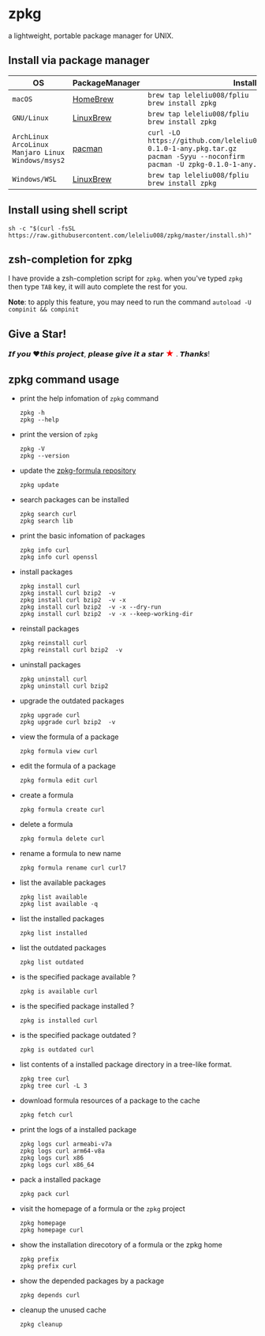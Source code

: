 # zpkg
a lightweight, portable package manager for UNIX.

## Install via package manager

|OS|PackageManager|Installation Instructions|
|-|-|-|
|`macOS`|[HomeBrew](http://blog.fpliu.com/it/os/macOS/software/HomeBrew)|`brew tap leleliu008/fpliu`<br>`brew install zpkg`|
|`GNU/Linux`|[LinuxBrew](http://blog.fpliu.com/it/software/LinuxBrew)|`brew tap leleliu008/fpliu`<br>`brew install zpkg`|
|`ArchLinux`<br>`ArcoLinux`<br>`Manjaro Linux`<br>`Windows/msys2`|[pacman](http://blog.fpliu.com/it/software/pacman)|`curl -LO https://github.com/leleliu008/zpkg/releases/download/v0.1.0/zpkg-0.1.0-1-any.pkg.tar.gz`<br>`pacman -Syyu --noconfirm`<br>`pacman -U zpkg-0.1.0-1-any.pkg.tar.gz`|
|`Windows/WSL`|[LinuxBrew](http://blog.fpliu.com/it/software/LinuxBrew)|`brew tap leleliu008/fpliu`<br>`brew install zpkg`|

## Install using shell script
```
sh -c "$(curl -fsSL https://raw.githubusercontent.com/leleliu008/zpkg/master/install.sh)"
```

## zsh-completion for zpkg
I have provide a zsh-completion script for `zpkg`. when you've typed `zpkg` then type `TAB` key, it will auto complete the rest for you.

**Note**: to apply this feature, you may need to run the command `autoload -U compinit && compinit`


## Give a Star!
𝙄𝙛 𝙮𝙤𝙪 ❤𝙩𝙝𝙞𝙨 𝙥𝙧𝙤𝙟𝙚𝙘𝙩, 𝙥𝙡𝙚𝙖𝙨𝙚 𝙜𝙞𝙫𝙚 𝙞𝙩 𝙖 𝙨𝙩𝙖𝙧 <span style='color:red;font-size:1.2em'>★</span> . 𝙏𝙝𝙖𝙣𝙠𝙨!


## zpkg command usage
*   print the help infomation of `zpkg` command
        
        zpkg -h
        zpkg --help
        
*   print the version of `zpkg`
        
        zpkg -V
        zpkg --version
        
*   update the [zpkg-formula repository](https://github.com/leleliu008/zpkg-formula)
        
        zpkg update
        
*   search packages can be installed
        
        zpkg search curl
        zpkg search lib
        
*   print the basic infomation of packages
        
        zpkg info curl
        zpkg info curl openssl
        
*   install packages
        
        zpkg install curl
        zpkg install curl bzip2  -v
        zpkg install curl bzip2  -v -x
        zpkg install curl bzip2  -v -x --dry-run
        zpkg install curl bzip2  -v -x --keep-working-dir
        
*   reinstall packages
        
        zpkg reinstall curl
        zpkg reinstall curl bzip2  -v
        
*   uninstall packages
        
        zpkg uninstall curl
        zpkg uninstall curl bzip2
        
*   upgrade the outdated packages
        
        zpkg upgrade curl
        zpkg upgrade curl bzip2  -v
        
*   view the formula of a package
        
        zpkg formula view curl
        
*   edit the formula of a package
        
        zpkg formula edit curl
        
*   create a formula
        
        zpkg formula create curl
        
*   delete a formula
        
        zpkg formula delete curl
        
*   rename a formula to new name
        
        zpkg formula rename curl curl7
        
*   list the available packages
        
        zpkg list available
        zpkg list available -q
        
*   list the installed packages
        
        zpkg list installed
        
*   list the outdated packages
        
        zpkg list outdated
        
*   is the specified package available ?
        
        zpkg is available curl
        
*   is the specified package installed ?
        
        zpkg is installed curl
        
*   is the specified package outdated ?
        
        zpkg is outdated curl
        
*   list contents of a installed package directory in a tree-like format.
        
        zpkg tree curl
        zpkg tree curl -L 3
        
*   download formula resources of a package to the cache
        
        zpkg fetch curl
        
*   print the logs of a installed package
        
        zpkg logs curl armeabi-v7a
        zpkg logs curl arm64-v8a
        zpkg logs curl x86
        zpkg logs curl x86_64
        
*   pack a installed package
        
        zpkg pack curl
        
*   visit the homepage of a formula or the `zpkg` project
        
        zpkg homepage
        zpkg homepage curl
        
*   show the installation direcotory of a formula or the zpkg home
        
        zpkg prefix
        zpkg prefix curl
        
*   show the depended packages by a package
        
        zpkg depends curl
        
*   cleanup the unused cache
        
        zpkg cleanup
        
